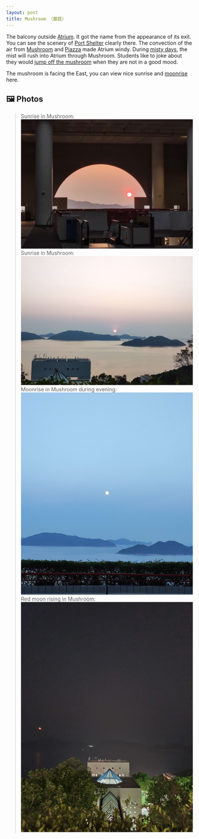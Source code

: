 ```yaml
---
layout: post
title: Mushroom （蘑菇）
---
```

The balcony outside [Atrium](Atrium.md). It got the name from the appearance of its exit. You can see the scenery of [Port Shelter]() clearly there. The convection of the air from [Mushroom](Mushroom.md) and [Piazza]() made Atrium windy. During [misty days](), the mist will rush into Atrium through Mushroom. Students like to joke about they would [jump off the mushroom]() when they are not in a good mood.

The mushroom is facing the East, you can view nice sunrise and [moonrise](/_pages/nature/Night.md) here.

## 🖼️ Photos

> Sunrise in Mushroom:
![mushroom](/media/mushroom.jpg)
> Sunrise in Mushroom:
![sunrise](/media/sunrise.jpg)
> Moonrise in Mushroom during evening:
![moonrise](/media/twilight_moonrise.jpg)
> Red moon rising in Mushroom:
![red moon](/media/mushroom_red_moon.jpg)
